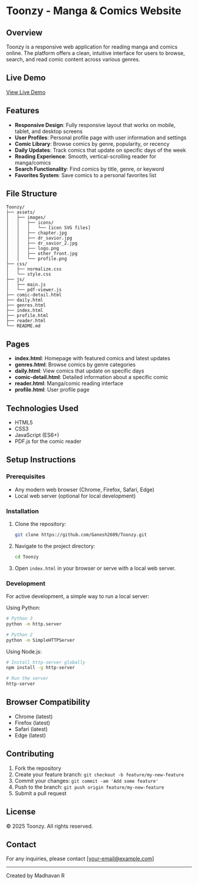 # Toonzy - Manga & Comics Website

## Overview
Toonzy is a responsive web application for reading manga and comics online. The platform offers a clean, intuitive interface for users to browse, search, and read comic content across various genres.

## Live Demo
[View Live Demo](https://ganesh2609.github.io/Toonzy/)

## Features
- **Responsive Design**: Fully responsive layout that works on mobile, tablet, and desktop screens
- **User Profiles**: Personal profile page with user information and settings
- **Comic Library**: Browse comics by genre, popularity, or recency
- **Daily Updates**: Track comics that update on specific days of the week
- **Reading Experience**: Smooth, vertical-scrolling reader for manga/comics
- **Search Functionality**: Find comics by title, genre, or keyword
- **Favorites System**: Save comics to a personal favorites list

## File Structure
```
Toonzy/
├── assets/
│   ├── images/
│   │   ├── icons/
│   │   │   └── [icon SVG files]
│   │   ├── chapter.jpg
│   │   ├── dr_savior.jpg
│   │   ├── dr_savior_2.jpg
│   │   ├── logo.png
│   │   ├── other_front.jpg
│   │   └── profile.png
├── css/
│   ├── normalize.css
│   └── style.css
├── js/
│   ├── main.js
│   └── pdf-viewer.js
├── comic-detail.html
├── daily.html
├── genres.html
├── index.html
├── profile.html
├── reader.html
└── README.md
```

## Pages
- **index.html**: Homepage with featured comics and latest updates
- **genres.html**: Browse comics by genre categories
- **daily.html**: View comics that update on specific days
- **comic-detail.html**: Detailed information about a specific comic
- **reader.html**: Manga/comic reading interface
- **profile.html**: User profile page

## Technologies Used
- HTML5
- CSS3
- JavaScript (ES6+)
- PDF.js for the comic reader

## Setup Instructions

### Prerequisites
- Any modern web browser (Chrome, Firefox, Safari, Edge)
- Local web server (optional for local development)

### Installation
1. Clone the repository:
   ```bash
   git clone https://github.com/Ganesh2609/Toonzy.git
   ```

2. Navigate to the project directory:
   ```bash
   cd Toonzy
   ```

3. Open `index.html` in your browser or serve with a local web server.

### Development
For active development, a simple way to run a local server:

Using Python:
```bash
# Python 3
python -m http.server

# Python 2
python -m SimpleHTTPServer
```

Using Node.js:
```bash
# Install http-server globally
npm install -g http-server

# Run the server
http-server
```

## Browser Compatibility
- Chrome (latest)
- Firefox (latest)
- Safari (latest)
- Edge (latest)

## Contributing
1. Fork the repository
2. Create your feature branch: `git checkout -b feature/my-new-feature`
3. Commit your changes: `git commit -am 'Add some feature'`
4. Push to the branch: `git push origin feature/my-new-feature`
5. Submit a pull request

## License
© 2025 Toonzy. All rights reserved.

## Contact
For any inquiries, please contact [your-email@example.com]

---

Created by Madhavan R